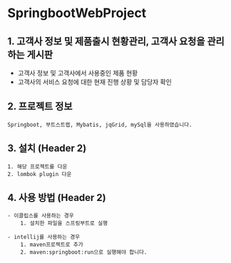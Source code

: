 # SpringbootWebProject
## 1. 고객사 정보 및 제품출시 현황관리, 고객사 요청을 관리하는 게시판

 - 고객사 정보 및 고객사에서 사용중인 제품 현황
 - 고객사의 서비스 요청에 대한 현재 진행 상황 및 담당자 확인


## 2. 프로젝트 정보

    Springboot, 부트스트랩, Mybatis, jqGrid, mySql을 사용하였습니다.

## 3. 설치 (Header 2)

    1. 해당 프로젝트를 다운
    2. lombok plugin 다운
    
## 4. 사용 방법 (Header 2)

    - 이클립스를 사용하는 경우
        1. 설치한 파일을 스프링부트로 실행
    
    - intellij를 사용하는 경우
        1. maven프로젝트로 추가
        2. maven:springboot:run으로 실행해야 합니다.



